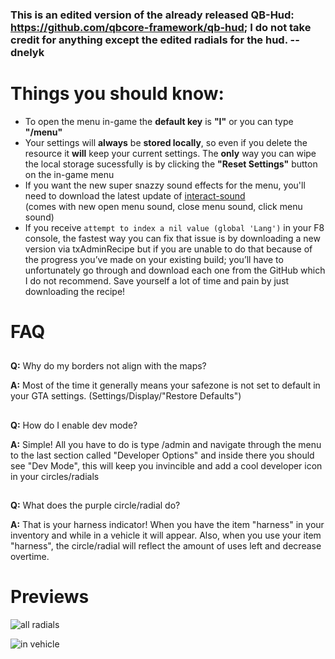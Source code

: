 
### This is an edited version of the already released QB-Hud: https://github.com/qbcore-framework/qb-hud; I do not take credit for anything except the edited radials for the hud.  -- dnelyk


# Things you should know:
* To open the menu in-game the **default key** is **"I"** or you can type **"/menu"**
* Your settings will **always** be **stored locally**, so even if you delete the resource it **will** keep your current settings. The **only** way you can wipe the local storage sucessfully is by clicking the **"Reset Settings"** button on the in-game menu
* If you want the new super snazzy sound effects for the menu, you'll need to download the latest update of [interact-sound](https://github.com/qbcore-framework/interact-sound) <br>
(comes with new open menu sound, close menu sound, click menu sound)
* If you receive ```attempt to index a nil value (global 'Lang')``` in your F8 console, the fastest way you can fix that issue is by downloading a new version via txAdminRecipe but if you are unable to do that because of the progress you’ve made on your existing build; you’ll have to unfortunately go through and download each one from the GitHub which I do not recommend. Save yourself a lot of time and pain by just downloading the recipe!

# FAQ
##
**Q:** Why do my borders not align with the maps?

**A:** Most of the time it generally means your safezone is not set to default in your GTA settings. (Settings/Display/"Restore Defaults")
##

##
**Q:** How do I enable dev mode?

**A:** Simple! All you have to do is type /admin and navigate through the menu to the last section called "Developer Options" and inside there you should see "Dev Mode", this will keep you invincible and add a cool developer icon in your circles/radials 
##

##
**Q:** What does the purple circle/radial do?

**A:** That is your harness indicator! When you have the item "harness" in your inventory and while in a vehicle it will appear. Also, when you use your item "harness", the circle/radial will reflect the amount of uses left and decrease overtime.
##

# Previews

![all radials](https://i.imgur.com/S2IxE9c.png)

![in vehicle](https://imgur.com/LtYEnFd)


